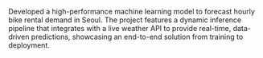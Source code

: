 Developed a high-performance machine learning model to forecast hourly bike rental demand in Seoul. The project features a dynamic inference pipeline that integrates with a live weather API to provide real-time, data-driven predictions, showcasing an end-to-end solution from training to deployment.
